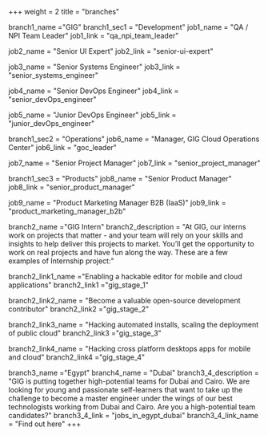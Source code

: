 +++
weight = 2
title = "branches"

branch1_name ="GIG"
branch1_sec1 = "Development"
job1_name = "QA / NPI Team Leader"
job1_link = "qa_npi_team_leader"

job2_name = "Senior UI Expert"
job2_link = "senior-ui-expert"

job3_name = "Senior Systems Engineer"
job3_link = "senior_systems_engineer"

job4_name = "Senior DevOps Engineer"
job4_link = "senior_devOps_engineer"

job5_name = "Junior DevOps Engineer"
job5_link = "junior_devOps_engineer"

branch1_sec2 = "Operations"
job6_name = "Manager, GIG Cloud Operations Center"
job6_link = "goc_leader"

job7_name = "Senior Project Manager"
job7_link = "senior_project_manager"

branch1_sec3 = "Products"
job8_name = "Senior Product Manager"
job8_link = "senior_product_manager"

job9_name = "Product Marketing Manager B2B (IaaS)"
job9_link = "product_marketing_manager_b2b"

branch2_name ="GIG Intern"
branch2_description = "At GIG, our interns work on projects that matter - and your team will rely on your skills and insights to help deliver this projects to market. You’ll get the opportunity to work on real projects and have fun along the way. These are a few examples of Internship project:"

branch2_link1_name ="Enabling a hackable editor for mobile and cloud applications"
branch2_link1 ="gig_stage_1"

branch2_link2_name = "Become a valuable open-source development contributor"
branch2_link2 ="gig_stage_2"

branch2_link3_name = "Hacking automated installs, scaling the deployment of public cloud"
branch2_link3 ="gig_stage_3"

branch2_link4_name = "Hacking cross platform desktops apps for mobile and cloud"
branch2_link4 ="gig_stage_4"

branch3_name ="Egypt"
branch4_name = "Dubai"
branch3_4_description = "GIG is putting together high-potential teams for Dubai and Cairo. We are looking for young and passionate self-learners that want to take up the challenge to become a master engineer under the wings of our best technologists working from Dubai and Cairo. Are you a high-potential team candidates?"
branch3_4_link = "jobs_in_egypt_dubai"
branch3_4_link_name = "Find out here"
+++

